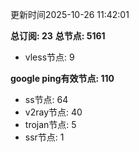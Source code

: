 更新时间2025-10-26 11:42:01

**总订阅: 23**
**总节点: 5161**
- vless节点: 9

**google ping有效节点: 110**
- ss节点: 64
- v2ray节点: 40
- trojan节点: 5
- ssr节点: 1
